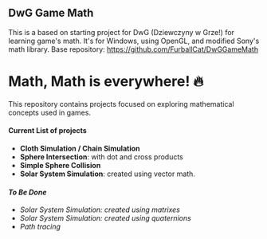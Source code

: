 ## DwG Game Math
This is a based on starting project for DwG (Dziewczyny w Grze!) for learning game's math.
It's for Windows, using OpenGL, and modified Sony's math library.
Base repository: https://github.com/FurballCat/DwGGameMath

# Math, Math is everywhere! 🔥
This repository contains projects focused on exploring mathematical concepts used in games.

#### Current List of projects
- **Cloth Simulation / Chain Simulation**
- **Sphere Intersection**: with dot and cross products
- **Simple Sphere Collision**
- **Solar System Simulation**: created using vector math.

#### *To Be Done*
- *Solar System Simulation: created using matrixes*
- *Solar System Simulation: created using quaternions*
- *Path tracing*
